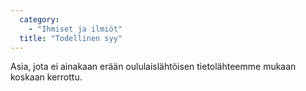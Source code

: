```yaml
---
  category: 
    - "Ihmiset ja ilmiöt"
  title: "Todellinen syy"
---
```

Asia, jota ei ainakaan erään oululaislähtöisen tietolähteemme mukaan koskaan kerrottu.
